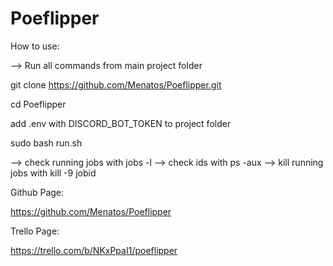 # Poeflipper

How to use:

--> Run all commands from main project folder

git clone https://github.com/Menatos/Poeflipper.git

cd Poeflipper

add .env with DISCORD_BOT_TOKEN to project folder

sudo bash run.sh

--> check running jobs with jobs -l
--> check ids with ps -aux
--> kill running jobs with kill -9 jobid


Github Page:

https://github.com/Menatos/Poeflipper


Trello Page:

https://trello.com/b/NKxPpaI1/poeflipper

